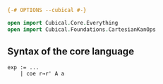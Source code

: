 ```agda
{-# OPTIONS --cubical #-}

open import Cubical.Core.Everything
open import Cubical.Foundations.CartesianKanOps
```


## Syntax of the core language

```text
exp := ...
    | coe r⇝r' A a
```
